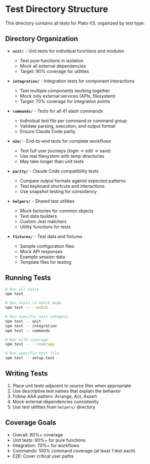 # Test Directory Structure

This directory contains all tests for Plato V3, organized by test type:

## Directory Organization

- **`unit/`** - Unit tests for individual functions and modules
  - Test pure functions in isolation
  - Mock all external dependencies
  - Target: 90% coverage for utilities

- **`integration/`** - Integration tests for component interactions
  - Test multiple components working together
  - Mock only external services (APIs, filesystem)
  - Target: 70% coverage for integration points

- **`commands/`** - Tests for all 41 slash commands
  - Individual test file per command or command group
  - Validate parsing, execution, and output format
  - Ensure Claude Code parity

- **`e2e/`** - End-to-end tests for complete workflows
  - Test full user journeys (login → edit → save)
  - Use real filesystem with temp directories
  - May take longer than unit tests

- **`parity/`** - Claude Code compatibility tests
  - Compare output formats against expected patterns
  - Test keyboard shortcuts and interactions
  - Use snapshot testing for consistency

- **`helpers/`** - Shared test utilities
  - Mock factories for common objects
  - Test data builders
  - Custom Jest matchers
  - Utility functions for tests

- **`fixtures/`** - Test data and fixtures
  - Sample configuration files
  - Mock API responses
  - Example session data
  - Template files for testing

## Running Tests

```bash
# Run all tests
npm test

# Run tests in watch mode
npm test -- --watch

# Run specific test category
npm test -- unit
npm test -- integration
npm test -- commands

# Run with coverage
npm test -- --coverage

# Run specific test file
npm test -- setup.test
```

## Writing Tests

1. Place unit tests adjacent to source files when appropriate
2. Use descriptive test names that explain the behavior
3. Follow AAA pattern: Arrange, Act, Assert
4. Mock external dependencies consistently
5. Use test utilities from `helpers/` directory

## Coverage Goals

- Overall: 80%+ coverage
- Unit tests: 90%+ for pure functions
- Integration: 70%+ for workflows
- Commands: 100% command coverage (at least 1 test each)
- E2E: Cover critical user paths